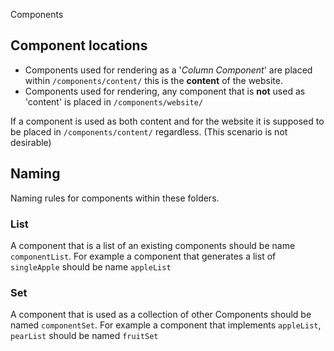  Components

## Component locations

- Components used for rendering as a '*Column Component*' are placed within `/components/content/` this is the **content** of the website.
- Components used for rendering, any component that is **not** used as 'content' is placed in `/components/website/`

If a component is used as both content and for the website it is supposed to be placed in `/components/content/` regardless. (This scenario is not desirable)

## Naming
Naming rules for components within these folders.

### List
A component that is a list of an existing components should be name `componentList`. 
For example a component that generates a list of `singleApple` should be name `appleList`

### Set
A component that is used as a collection of other Components should be named `componentSet`.
For example a component that implements `appleList`, `pearList` should be named `fruitSet`